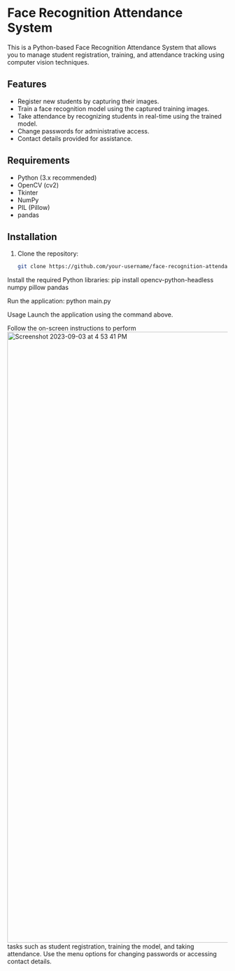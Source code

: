 # Face Recognition Attendance System

This is a Python-based Face Recognition Attendance System that allows you to manage student registration, training, and attendance tracking using computer vision techniques.

## Features

- Register new students by capturing their images.
- Train a face recognition model using the captured training images.
- Take attendance by recognizing students in real-time using the trained model.
- Change passwords for administrative access.
- Contact details provided for assistance.

## Requirements

- Python (3.x recommended)
- OpenCV (cv2)
- Tkinter
- NumPy
- PIL (Pillow)
- pandas

## Installation

1. Clone the repository:

   ```bash
   git clone https://github.com/your-username/face-recognition-attendance.git

Install the required Python libraries:
 pip install opencv-python-headless numpy pillow pandas

Run the application:
 python main.py

Usage
Launch the application using the command above.

Follow the on-screen instructions to perform<img width="1392" alt="Screenshot 2023-09-03 at 4 53 41 PM" src="https://github.com/Vinil-0603/Face--Attendence/assets/98514728/bcfaff68-d475-4b04-9e7b-bb8f694c8b9e">
 tasks such as student registration, training the model, and taking attendance.
Use the menu options for changing passwords or accessing contact details.



